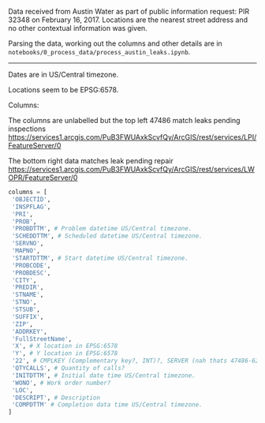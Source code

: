 
Data received from Austin Water as part of public information request: PIR 32348 on February 16, 2017. Locations are the nearest street address and no other contextual information was given.

Parsing the data, working out the columns and other details are in `notebooks/0_process_data/process_austin_leaks.ipynb`.

----------

Dates are in US/Central timezone.

Locations seem to be EPSG:6578.

Columns:

The columns are unlabelled but the top left 47486 match leaks pending inspections https://services1.arcgis.com/PuB3FWUAxkScvfQy/ArcGIS/rest/services/LPI/FeatureServer/0

The bottom right data matches leak pending repair https://services1.arcgis.com/PuB3FWUAxkScvfQy/ArcGIS/rest/services/LWOPR/FeatureServer/0

```py
columns = [
 'OBJECTID',
 'INSPFLAG',
 'PRI',
 'PROB',
 'PROBDTTM', # Problem datetime US/Central timezone.
 'SCHEDDTTM', # Scheduled datetime US/Central timezone.
 'SERVNO',
 'MAPNO',
 'STARTDTTM', # Start datetime US/Central timezone.
 'PROBCODE',
 'PROBDESC',
 'CITY',
 'PREDIR',
 'STNAME',
 'STNO',
 'STSUB',
 'SUFFIX',
 'ZIP',
 'ADDRKEY',
 'FullStreetName',
 'X', # X location in EPSG:6578
 'Y', # Y location in EPSG:6578
 '22', # CMPLKEY (Complementary key?, INT)?, SERVER (nah thats 47486-627096, Objectid (no too high)?? 1913-1496485.
 'QTYCALLS', # Quantity of calls?
 'INITDTTM', # Initial date time US/Central timezone.
 'WONO', # Work order number?
 'LOC',
 'DESCRIPT', # Description
 'COMPDTTM' # Completion data time US/Central timezone.
]
```
